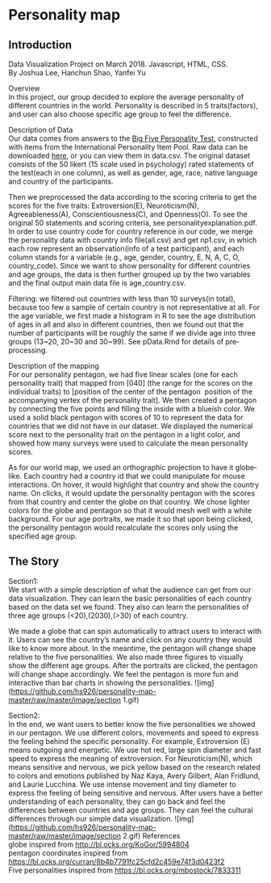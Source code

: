 # Personality map

## Introduction
Data Visualization Project on March 2018.
Javascript, HTML, CSS.<br>
By Joshua Lee, Hanchun Shao, Yanfei Yu


Overview<br>
In this project, our group decided to explore the average personality of different countries in the world. Personality is described in 5 traits(factors), and user can also choose specific age group to feel the difference.

Description of Data<br>
Our data comes from answers to the [Big Five Personality Test](https://openpsychometrics.org/tests/IPIP-BFFM/), constructed with items from the International Personality Item Pool. Raw data can be downloaded [here](https://openpsychometrics.org/_rawdata/), or you can view them in data.csv. The original dataset consists of the 50 likert (1­5 scale used in psychology) rated statements of the test(each in one column), as well as gender, age, race, native language and country of the participants.

Then we pre­processed the data according to the scoring criteria to get the scores for the five traits: Extroversion(E), Neuroticism(N), Agreeableness(A), Conscientiousness(C), and Openness(O). To see the original 50 statements and scoring criteria, see personality­explanation.pdf. In order to use country code for country reference in our code, we merge the personality data with country info file(all.csv) and get np1.csv, in which each row represent an observation(info of a test participant), and each column stands for a variable (e.g., age, gender, country, E, N, A, C, O, country_code). Since we want to show personality for different countries and age groups, the data is then further grouped up by the two variables and the final output main data file is age_country.csv.

Filtering: we filtered out countries with less than 10 surveys(in total), because too few a sample of certain country is not representative at all. For the age variable, we first made a histogram in R to see the age distribution of ages in all and also in different countries, then we found out that the number of participants will be roughly the same if we divide age into three groups (13~20, 20~30 and 30~99). See pData.Rmd for details of pre­processing.

Description of the mapping<br>
For our personality pentagon, we had five linear scales (one for each personality trait) that mapped from [0­40] (the range for the scores on the individual traits) to [position of the center of the pentagon ­ position of the accompanying vertex of the personality trait]. We then created a pentagon by connecting the five points and filling the inside with a blue­ish color. We used a solid black pentagon with scores of 10 to represent the data for countries that we did not have in our dataset. We displayed the numerical score next to the personality trait on the pentagon in a light color, and showed how many surveys were used to calculate the mean personality scores.

As for our world map, we used an orthographic projection to have it globe­like. Each country had a country id that we could manipulate for mouse interactions. On hover, it would highlight that country and show the country name. On clicks, it would update the personality pentagon with the scores from that country and center the globe on that country. We chose lighter colors for the globe and pentagon so that it would mesh well with a white background.
For our age portraits, we made it so that upon being clicked, the personality pentagon would recalculate the scores only using the specified age group.

## The Story

Section1:<br>
We start with a simple description of what the audience can get from our data visualization. They can learn the basic personalities of each country based on the data set we found. They also can learn the personalities of three age groups (<20),(20­30),(>30) of each country.

We made a globe that can spin automatically to attract users to interact with it. Users can see the country’s name and click on any country they would like to know more about. In the meantime, the pentagon will change shape relative to the five personalities. We also made three figures to visually show the different age groups. After the portraits are clicked, the pentagon will change shape accordingly. We feel the pentagon is more fun and interactive than bar charts in showing the personalities.
![img](https://github.com/hs926/personality-map-master/raw/master/image/section 1.gif)

Section2:<br>
In the end, we want users to better know the five personalities we showed in our pentagon. We use different colors, movements and speed to express the feeling behind the specific personality. For example, Extroversion (E) means outgoing and energetic. We use hot red, large spin diameter and fast speed to express the meaning of extroversion. For Neuroticism(N), which means sensitive and nervous, we pick yellow based on the research related to colors and emotions published by Naz Kaya, Avery Gilbert, Alan Fridlund, and Laurie Lucchina. We use intense movement and tiny diameter to express the feeling of being sensitive and nervous. After users have a better understanding of each personality, they can go back and feel the differences between countries and age groups. They can feel the cultural differences through our simple data visualization.
![img](https://github.com/hs926/personality-map-master/raw/master/image/section 2.gif)
References<br>
globe inspired from http://bl.ocks.org/KoGor/5994804 <br>
pentagon coordinates inspired from https://bl.ocks.org/curran/8b4b7791fc25cfd2c459e74f3d0423f2 <br>
Five personalities inspired from https://bl.ocks.org/mbostock/7833311

